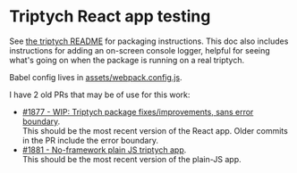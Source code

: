 # Triptych React app testing

See [the triptych README](../assets/src/components/v2/triptych/README.md) for
packaging instructions. This doc also includes instructions for adding an
on-screen console logger, helpful for seeing what's going on when the package is
running on a real triptych.

Babel config lives in [assets/webpack.config.js](../assets/webpack.config.js).

I have 2 old PRs that may be of use for this work:

- [#1877 - WIP: Triptych package fixes/improvements, sans error
  boundary](https://github.com/mbta/screens/pull/1877).\
  This should be the most recent version of the React app. Older commits in the
  PR include the error boundary.
- [#1881 - No-framework plain JS triptych
  app](https://github.com/mbta/screens/pull/1883).\
  This should be the most recent version of the plain-JS app.
